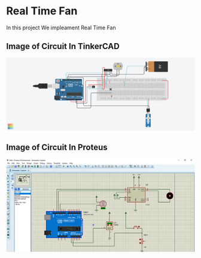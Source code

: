 # Real Time Fan
In this project We impleament Real Time Fan
## Image of Circuit In TinkerCAD
![](https://github.com/alireza00bin/Embedded_System/blob/main/Fan/FAN.png)
## Image of Circuit In Proteus
![](https://github.com/alireza00bin/Embedded_System/blob/main/Fan/FAN_Proteus.png)
